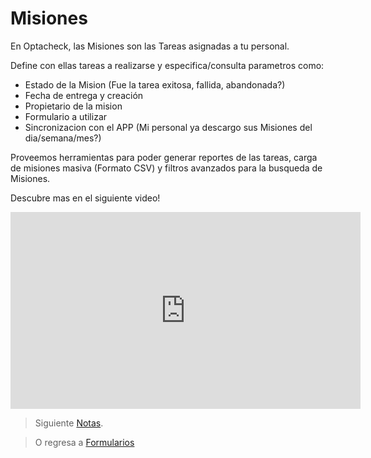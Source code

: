 # Misiones

En Optacheck, las Misiones son las Tareas asignadas a tu personal. 

Define con ellas tareas a realizarse y especifica/consulta parametros como:

- Estado de la Mision (Fue la tarea exitosa, fallida, abandonada?)
- Fecha de entrega y creación
- Propietario de la mision 
- Formulario a utilizar
- Sincronizacion con el APP (Mi personal ya descargo sus Misiones del dia/semana/mes?)

Proveemos herramientas para poder generar reportes de las tareas, carga de misiones masiva (Formato CSV) y filtros avanzados para la busqueda de Misiones.  

Descubre mas en el siguiente video! 
<iframe width="560" height="315" src="https://www.youtube.com/embed/BYyx0OXLZWA" frameborder="0" allow="accelerometer; autoplay; encrypted-media; gyroscope; picture-in-picture" allowfullscreen></iframe>


> Siguiente [Notas](/v1/web-app/basico/notas.html).

> O regresa a [Formularios](/v1/web-app/basico/formularios.html)
<!--stackedit_data:
eyJoaXN0b3J5IjpbMTAzNjIwNTY0NiwtMTAyODU3Mzk2MSw1Mj
c5MzgyNzcsLTU1NDU4NzUwMl19
-->